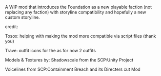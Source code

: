 A WIP mod that introduces the Foundation as a new playable faction (not replacing any faction) with storyline compatibility and hopefully a new custom storyline.








credit:

Tosox: helping with making the mod more compatible via script files (thank you)

Trave: outfit icons for the as for now 2 outfits

Models & Textures by: Shadowscale from the SCP:Unity Project

Voicelines from SCP:Containment Breach and its Directers cut Mod


